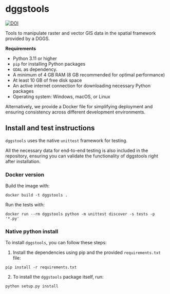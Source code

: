 # dggstools

[![DOI](https://zenodo.org/badge/DOI/10.5281/zenodo.10659071.svg)](https://doi.org/10.5281/zenodo.10659071)

Tools to manipulate raster and vector GIS data in the spatial framework provided by a DGGS.

**Requirements**
- Python 3.11 or higher
- `pip` for installing Python packages
- `GDAL` as dependency. 
- A minimum of 4 GB RAM (8 GB recommended for optimal performance)
- At least 10 GB of free disk space
- An active internet connection for downloading necessary Python packages
- Operating system: Windows, macOS, or Linux

Alternatively, we provide a Docker file for simplifying deployment and ensuring consistency across different development environments.

## Install and test instructions

`dggstools` uses the native `unittest` framework for testing.

All the necessary data for end-to-end testing is also included in the repository, ensuring you can validate the functionality of dggstools right after installation.


### Docker version

Build the image with:

```
docker build -t dggstools .
```

Run the tests with:

```
docker run --rm dggstools python -m unittest discover -s tests -p '*.py'
```

### Native python install 

To install `dggstools`, you can follow these steps:

1. Install the dependencies using pip and the provided `requirements.txt` file:

```
pip install -r requirements.txt
```

2. To install the `dggstools` package itself, run:

```
python setup.py install
```
